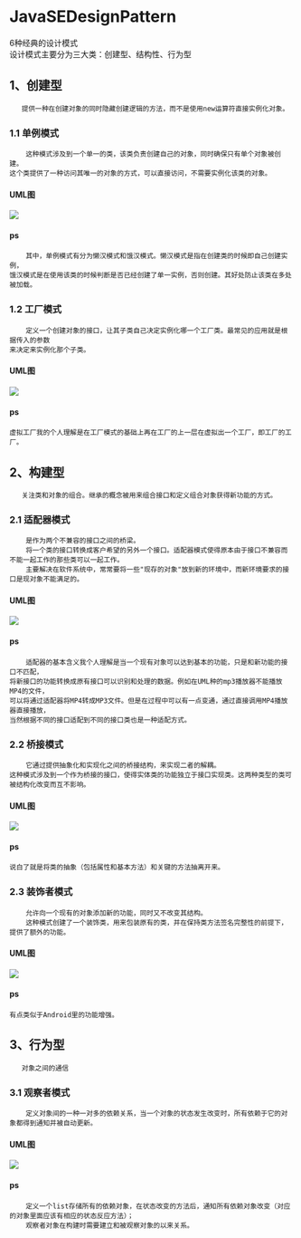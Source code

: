 # JavaSEDesignPattern
6种经典的设计模式<br>
设计模式主要分为三大类：创建型、结构性、行为型
## 1、创建型
       提供一种在创建对象的同时隐藏创建逻辑的方法，而不是使用new运算符直接实例化对象。
### 1.1 单例模式
        这种模式涉及到一个单一的类，该类负责创建自己的对象，同时确保只有单个对象被创建。
    这个类提供了一种访问其唯一的对象的方式，可以直接访问，不需要实例化该类的对象。
#### UML图
![](http://www.runoob.com/wp-content/uploads/2014/08/singleton_pattern_uml_diagram.jpg)
#### ps
        其中，单例模式有分为懒汉模式和饿汉模式。懒汉模式是指在创建类的时候即自己创建实例，
    饿汉模式是在使用该类的时候判断是否已经创建了单一实例，否则创建。其好处防止该类在多处被加载。
### 1.2 工厂模式
        定义一个创建对象的接口，让其子类自己决定实例化哪一个工厂类。最常见的应用就是根据传入的参数
    来决定来实例化那个子类。
#### UML图
![](http://www.runoob.com/wp-content/uploads/2014/08/factory_pattern_uml_diagram.jpg)
#### ps
    虚拟工厂我的个人理解是在工厂模式的基础上再在工厂的上一层在虚拟出一个工厂，即工厂的工厂。

## 2、构建型
       关注类和对象的组合。继承的概念被用来组合接口和定义组合对象获得新功能的方式。
### 2.1 适配器模式
        是作为两个不兼容的接口之间的桥梁。
        将一个类的接口转换成客户希望的另外一个接口。适配器模式使得原本由于接口不兼容而不能一起工作的那些类可以一起工作。
        主要解决在软件系统中，常常要将一些"现存的对象"放到新的环境中，而新环境要求的接口是现对象不能满足的。
#### UML图
![](http://www.runoob.com/wp-content/uploads/2014/08/adapter_pattern_uml_diagram.jpg)
#### ps
        适配器的基本含义我个人理解是当一个现有对象可以达到基本的功能，只是和新功能的接口不匹配，
    将新接口的功能转换成原有接口可以识别和处理的数据。例如在UML种的mp3播放器不能播放MP4的文件，
    可以将通过适配器将MP4转成MP3文件。但是在过程中可以有一点变通，通过直接调用MP4播放器直接播放，
    当然根据不同的接口适配到不同的接口类也是一种适配方式。
### 2.2 桥接模式
        它通过提供抽象化和实现化之间的桥接结构，来实现二者的解耦。
    这种模式涉及到一个作为桥接的接口，使得实体类的功能独立于接口实现类。这两种类型的类可被结构化改变而互不影响。
#### UML图
![](http://www.runoob.com/wp-content/uploads/2014/08/bridge_pattern_uml_diagram.jpg)
#### ps
    说白了就是将类的抽象（包括属性和基本方法）和关键的方法抽离开来。
### 2.3 装饰者模式
        允许向一个现有的对象添加新的功能，同时又不改变其结构。
        这种模式创建了一个装饰类，用来包装原有的类，并在保持类方法签名完整性的前提下，提供了额外的功能。
#### UML图
![](http://www.runoob.com/wp-content/uploads/2014/08/decorator_pattern_uml_diagram.jpg)
#### ps
    有点类似于Android里的功能增强。
## 3、行为型
       对象之间的通信
### 3.1 观察者模式
        定义对象间的一种一对多的依赖关系，当一个对象的状态发生改变时，所有依赖于它的对象都得到通知并被自动更新。
#### UML图
![](http://www.runoob.com/wp-content/uploads/2014/08/observer_pattern_uml_diagram.jpg)
#### ps
        定义一个list存储所有的依赖对象，在状态改变的方法后，通知所有依赖对象改变（对应的对象里面应该有相应的状态反应方法）；
        观察者对象在构建时需要建立和被观察对象的以来关系。
